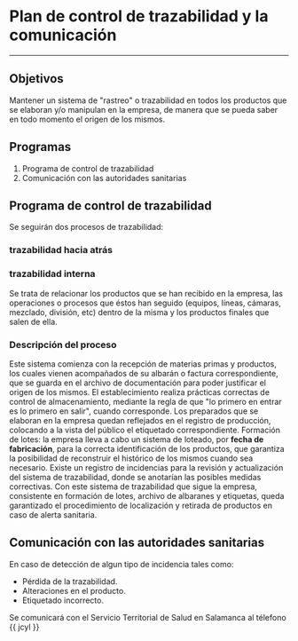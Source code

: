 # Plan de control de trazabilidad y la comunicación

___

## Objetivos

Mantener un sistema de "rastreo" o trazabilidad en todos los productos que se elaboran y/o manipulan en la empresa, de manera que se pueda saber en todo momento el origen de los mismos.

## Programas

1. Programa de control de trazabilidad
2. Comunicación con las autoridades sanitarias

## Programa de control de trazabilidad

Se seguirán dos procesos de trazabilidad:

### trazabilidad hacia atrás

### trazabilidad interna

Se trata de relacionar los productos que se han recibido en la empresa, las operaciones o procesos que éstos han seguido (equipos, líneas, cámaras, mezclado, división, etc) dentro de la misma y los productos finales que salen de ella.

### Descripción del proceso

Este sistema comienza con la recepción de materias primas y productos, los cuales vienen acompañados de su albarán o factura correspondiente, que se guarda en el archivo de documentación para poder justificar el origen de los mismos.
El establecimiento realiza prácticas correctas de control de almacenamiento, mediante la regla de que "lo primero en entrar es lo primero en salir", cuando corresponde.
Los preparados que se elaboran en la empresa quedan reflejados en el registro de producción, colocando a la vista del público el etiquetado correspondiente.
Formación de lotes: la empresa lleva a cabo un sistema de loteado, por **fecha de fabricación**, para la correcta identificación de los productos, que garantiza la posibilidad de reconstruir el histórico de los mismos cuando sea necesario.
Existe un registro de incidencias para la revisión y actualización del sistema de trazabilidad, donde se anotarían las posibles medidas correctivas.
Con este sistema de trazabilidad que sigue la empresa, consistente en formación de lotes, archivo de albaranes y etiquetas, queda garantizado el procedimiento de localización y retirada de productos en caso de alerta sanitaria.

## Comunicación con las autoridades sanitarias

En caso de detección de algun tipo de incidencia tales como:

- Pérdida de la trazabilidad.
- Alteraciones en el producto.
- Etiquetado incorrecto.

Se comunicará con el Servicio Territorial de Salud en Salamanca al télefono {{ jcyl }}
